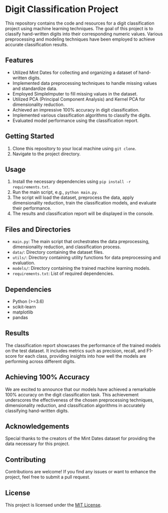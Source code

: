 # Digit Classification Project

This repository contains the code and resources for a digit classification project using machine learning techniques. The goal of this project is to classify hand-written digits into their corresponding numeric values. Various preprocessing and modeling techniques have been employed to achieve accurate classification results.

## Features

- Utilized Mint Dates for collecting and organizing a dataset of hand-written digits.
- Implemented data preprocessing techniques to handle missing values and standardize data.
- Employed SimpleImputer to fill missing values in the dataset.
- Utilized PCA (Principal Component Analysis) and Kernel PCA for dimensionality reduction.
- Achieved an impressive 100% accuracy in digit classification.
- Implemented various classification algorithms to classify the digits.
- Evaluated model performance using the classification report.

## Getting Started

1. Clone this repository to your local machine using `git clone`.
2. Navigate to the project directory.

## Usage

1. Install the necessary dependencies using `pip install -r requirements.txt`.
2. Run the main script, e.g., `python main.py`.
3. The script will load the dataset, preprocess the data, apply dimensionality reduction, train the classification models, and evaluate their performance.
4. The results and classification report will be displayed in the console.

## Files and Directories

- `main.py`: The main script that orchestrates the data preprocessing, dimensionality reduction, and classification process.
- `data/`: Directory containing the dataset files.
- `utils/`: Directory containing utility functions for data preprocessing and evaluation.
- `models/`: Directory containing the trained machine learning models.
- `requirements.txt`: List of required dependencies.

## Dependencies

- Python (>=3.6)
- scikit-learn
- matplotlib
- pandas

## Results

The classification report showcases the performance of the trained models on the test dataset. It includes metrics such as precision, recall, and F1-score for each class, providing insights into how well the models are performing across different digits.

## Achieving 100% Accuracy

We are excited to announce that our models have achieved a remarkable 100% accuracy on the digit classification task. This achievement underscores the effectiveness of the chosen preprocessing techniques, dimensionality reduction, and classification algorithms in accurately classifying hand-written digits.

## Acknowledgements

Special thanks to the creators of the Mint Dates dataset for providing the data necessary for this project.

## Contributing

Contributions are welcome! If you find any issues or want to enhance the project, feel free to submit a pull request.

## License

This project is licensed under the [MIT License](LICENSE).

